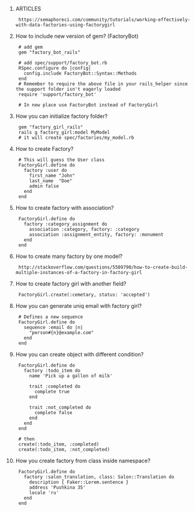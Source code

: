 1. ARTICLES

        https://semaphoreci.com/community/tutorials/working-effectively-with-data-factories-using-factorygirl
1. How to include new version of gem? (FactoryBot)
        
        # add gem 
        gem "factory_bot_rails"
        
        # add spec/support/factory_bot.rb
        RSpec.configure do |config|
          config.include FactoryBot::Syntax::Methods
        end
        # Remember to require the above file in your rails_helper since the support folder isn't eagerly loaded
        require 'support/factory_bot'
        
        # In new place use FactoryBot instead of FactoryGirl
1. How you can initialize factory folder?

        gem "factory_girl_rails"
        rails g factory_girl:model MyModel
        # it will create spec/factories/my_model.rb
1. How to create Factory?
    
        # This will guess the User class
        FactoryGirl.define do
          factory :user do
            first_name "John"
            last_name  "Doe"
            admin false
          end
        end
2. How to create factory with association?
        
        FactoryGirl.define do
          factory :category_assignment do
            association :category, factory: :category
            association :assignment_entity, factory: :monument
          end
        end
3. How to create many factory by one model?
        
        http://stackoverflow.com/questions/5509790/how-to-create-build-multiple-instances-of-a-factory-in-factory-girl
4. How to create factory girl with another field?
        
        FactoryGirl.create(:cemetary, status: 'accepted')
5. How you can generate uniq email with factory girl?   

        # Defines a new sequence
        FactoryGirl.define do
          sequence :email do |n|
            "person#{n}@example.com"
          end
        end
6. How you can create object with different condition?
        
        FactoryGirl.define do
          factory :todo_item do
            name 'Pick up a gallon of milk'

            trait :completed do
              complete true
            end

            trait :not_completed do
              complete false
            end
          end
        end
        
        # then 
        create(:todo_item, :completed)
        create(:todo_item, :not_completed)

7. How you create factory from class inside namespace?
        
        FactoryGirl.define do
          factory :salon_translation, class: Salon::Translation do
            description { Faker::Lorem.sentence }
            address 'Pushkina 35'
            locale 'ru'
          end
        end
